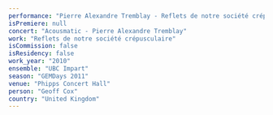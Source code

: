 ```yaml
---
performance: "Pierre Alexandre Tremblay - Reflets de notre société crépusculaire"
isPremiere: null
concert: "Acousmatic - Pierre Alexandre Tremblay"
work: "Reflets de notre société crépusculaire"
isCommission: false
isResidency: false
work_year: "2010"
ensemble: "UBC Impart"
season: "GEMDays 2011"
venue: "Phipps Concert Hall"
person: "Geoff Cox"
country: "United Kingdom"
---
```


